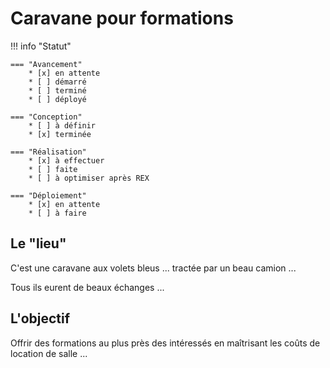 # Caravane pour formations

!!! info "Statut"

    === "Avancement"
        * [x] en attente
        * [ ] démarré
        * [ ] terminé
        * [ ] déployé

    === "Conception"
        * [ ] à définir
        * [x] terminée

    === "Réalisation"
        * [x] à effectuer
        * [ ] faite
        * [ ] à optimiser après REX

    === "Déploiement"
        * [x] en attente
        * [ ] à faire


## Le "lieu"

C'est une caravane aux volets bleus ... tractée par un beau camion ...

Tous ils eurent de beaux échanges ...

## L'objectif

Offrir des formations au plus près des intéressés en maîtrisant les coûts de location de salle ...